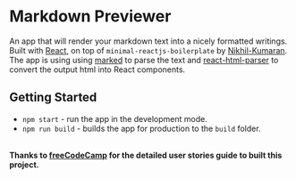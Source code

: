 # Markdown Previewer
An app that will render your markdown text into a nicely formatted writings.  
Built with [React](https://reactjs.org/), on top of `minimal-reactjs-boilerplate` by [Nikhil-Kumaran](https://github.com/Nikhil-Kumaran).  
The app is using using [marked](https://github.com/markedjs/marked) to parse the text and [react-html-parser](https://github.com/wrakky/react-html-parser) to convert the output html into React components.

## Getting Started
- `npm start` - run the app in the development mode.
- `npm run build` - builds the app for production to the `build` folder.

\
**Thanks to [freeCodeCamp](https://www.freecodecamp.org/) for the detailed user stories guide to built this project.**
